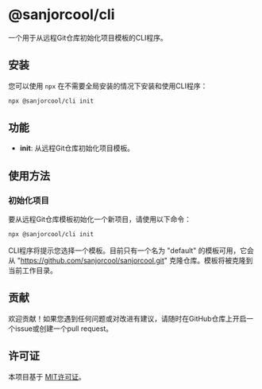 # @sanjorcool/cli

一个用于从远程Git仓库初始化项目模板的CLI程序。

## 安装

您可以使用 `npx` 在不需要全局安装的情况下安装和使用CLI程序：

```sh
npx @sanjorcool/cli init
```

## 功能

- **init**: 从远程Git仓库初始化项目模板。

## 使用方法

### 初始化项目

要从远程Git仓库模板初始化一个新项目，请使用以下命令：

```sh
npx @sanjorcool/cli init
```

CLI程序将提示您选择一个模板。目前只有一个名为 "default" 的模板可用，它会从 "https://github.com/sanjorcool/sanjorcool.git" 克隆仓库。模板将被克隆到当前工作目录。

## 贡献

欢迎贡献！如果您遇到任何问题或对改进有建议，请随时在GitHub仓库上开启一个issue或创建一个pull request。

## 许可证

本项目基于 [MIT许可证](LICENSE)。
